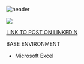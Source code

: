 
![header](https://capsule-render.vercel.app/api?type=wave&color=gradient&height=300&section=header&text=Fashion-Sales%20Dashboard&fontSize=60)


![](https://github.com/Gift-Ojeabulu/Big-Fashion-Sales-Dashboard/blob/main/Excel%20Clean%20Dashboard.gif)

[LINK TO POST ON LINKEDIN](https://www.linkedin.com/posts/gift-ojabu_microsoftexcel-dashboards-datavisualization-activity-6747441583043432448-YzQH)


BASE ENVIRONMENT

* Microsoft Excel







